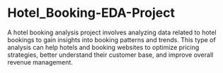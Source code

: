 # Hotel_Booking-EDA-Project
A hotel booking analysis project involves analyzing data related to hotel bookings to gain insights into booking patterns and trends. This type of analysis can help hotels and booking websites to optimize pricing strategies, better understand their customer base, and improve overall revenue management.
